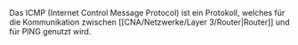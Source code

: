 Das ICMP (Internet Control Message Protocol) ist ein Protokoll, welches für die Kommunikation zwischen [[CNA/Netzwerke/Layer 3/Router|Router]] und für PING genutzt wird.